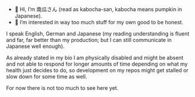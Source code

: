 - 🦎️ Hi, I’m 南瓜さん (read as kabocha-san, kabocha means pumpkin in Japanese). 
- 👀 I’m interested in way too much stuff for my own good to be honest.

I speak English, German and Japanese (my reading understanding is fluent and far, far better than my production; but I can still communicate in Japanese well enough).

As already stated in my bio I am physically disabled and might be absent and not able to respond for longer amounts of time depending on what my health just decides to do, so development on my repos might get stalled or slow down for some time as well.

For now there is not too much to see here yet.

<!---
Kabocha-san/Kabocha-san is a ✨ special ✨ repository because its `README.md` (this file) appears on your GitHub profile.
You can click the Preview link to take a look at your changes.
--->
